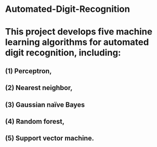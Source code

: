 # Automated-Digit-Recognition
# This project develops five  machine learning algorithms for automated digit recognition, including:
## (1) Perceptron,
## (2) Nearest neighbor,
## (3) Gaussian naïve Bayes
## (4) Random forest,
## (5) Support vector machine.

